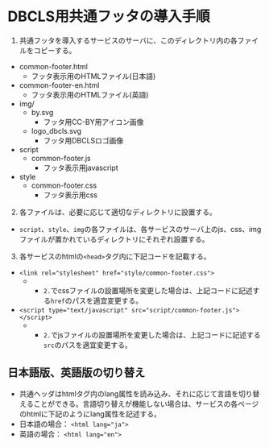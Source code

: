 # DBCLS用共通フッタの導入手順

1. 共通フッタを導入するサービスのサーバに、このディレクトリ内の各ファイルをコピーする。
  - common-footer.html
    - フッタ表示用のHTMLファイル(日本語)
  - common-footer-en.html
    - フッタ表示用のHTMLファイル(英語)
  - img/
    - by.svg
      - フッタ用CC-BY用アイコン画像
    - logo_dbcls.svg
      - フッタ用DBCLSロゴ画像
  - script
      - common-footer.js
        - フッタ表示用javascript
  - style
      - common-footer.css
        - フッタ表示用css
2. 各ファイルは、必要に応じて適切なディレクトリに設置する。
  - `script`、`style`、`img`の各ファイルは、各サービスのサーバ上のjs、css、imgファイルが置かれているディレクトリにそれぞれ設置する。

3.  各サービスのhtmlの`<head>`タグ内に下記コードを記載する。
  - `<link rel="stylesheet" href="style/common-footer.css">`
    - - `2.`でcssファイルの設置場所を変更した場合は、上記コードに記述する`href`のパスを適宜変更する。
  - `<script type="text/javascript" src="script/common-footer.js"></script>`
    - - `2.`でjsファイルの設置場所を変更した場合は、上記コードに記述する`src`のパスを適宜変更する。


## 日本語版、英語版の切り替え
- 共通ヘッダはhtmlタグ内のlang属性を読み込み、それに応じて言語を切り替えることができる。言語切り替えが機能しない場合は、サービスの各ページのhtmlに下記のようにlang属性を記述する。
- 日本語の場合： `<html lang="ja">`
- 英語の場合： `<html lang="en">`
